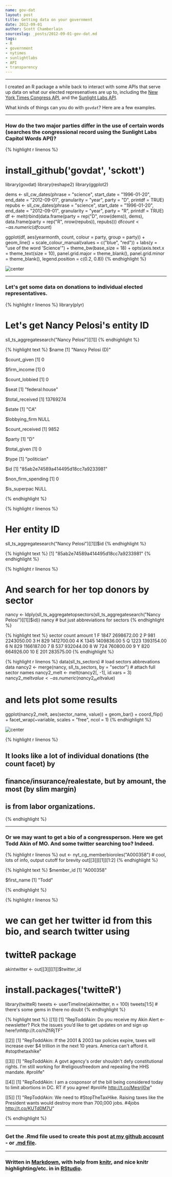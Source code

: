 ```yaml
---
name: gov-dat
layout: post
title: Getting data on your government
date: 2012-09-01
author: Scott Chamberlain
sourceslug: _posts/2012-09-01-gov-dat.md
tags: 
- R
- government
- nytimes 
- sunlightlabs
- API
- transparency
---
```




*********

I created an R package a while back to interact with some APIs that serve up data on what our elected represenatives are up to, including the [New York Times Congress API](http://developer.nytimes.com/), and the [Sunlight Labs API](http://services.sunlightlabs.com/).

What kinds of things can you do with `govdat`?  Here are a few examples. 

*********

### How do the two major parties differ in the use of certain words (searches the congressional record using the Sunlight Labs Capitol Words API)?

{% highlight r linenos %}
# install_github('govdat', 'sckott')
library(govdat)
library(reshape2)
library(ggplot2)

dems <- sll_cw_dates(phrase = "science", start_date = "1996-01-20", end_date = "2012-09-01", 
    granularity = "year", party = "D", printdf = TRUE)
repubs <- sll_cw_dates(phrase = "science", start_date = "1996-01-20", end_date = "2012-09-01", 
    granularity = "year", party = "R", printdf = TRUE)
df <- melt(rbind(data.frame(party = rep("D", nrow(dems)), dems), data.frame(party = rep("R", 
    nrow(repubs)), repubs)))
df$count <- as.numeric(df$count)

ggplot(df, aes(yearmonth, count, colour = party, group = party)) + geom_line() + 
    scale_colour_manual(values = c("blue", "red")) + labs(y = "use of the word 'Science'") + 
    theme_bw(base_size = 18) + opts(axis.text.x = theme_text(size = 10), panel.grid.major = theme_blank(), 
    panel.grid.minor = theme_blank(), legend.position = c(0.2, 0.8))
{% endhighlight %}

![center](/public/img/unnamed-chunk-1.png) 


*********

### Let's get some data on donations to individual elected representatives.

{% highlight r linenos %}
library(plyr)

# Let's get Nancy Pelosi's entity ID
sll_ts_aggregatesearch("Nancy Pelosi")[[1]]
{% endhighlight %}



{% highlight text %}
$name
[1] "Nancy Pelosi (D)"

$count_given
[1] 0

$firm_income
[1] 0

$count_lobbied
[1] 0

$seat
[1] "federal:house"

$total_received
[1] 13769274

$state
[1] "CA"

$lobbying_firm
NULL

$count_received
[1] 9852

$party
[1] "D"

$total_given
[1] 0

$type
[1] "politician"

$id
[1] "85ab2e74589a414495d18cc7a9233981"

$non_firm_spending
[1] 0

$is_superpac
NULL

{% endhighlight %}



{% highlight r linenos %}

# Her entity ID
sll_ts_aggregatesearch("Nancy Pelosi")[[1]]$id
{% endhighlight %}



{% highlight text %}
[1] "85ab2e74589a414495d18cc7a9233981"
{% endhighlight %}



{% highlight r linenos %}

# And search for her top donors by sector
nancy <- ldply(sll_ts_aggregatetopsectors(sll_ts_aggregatesearch("Nancy Pelosi")[[1]]$id))
nancy  # but just abbreviations for sectors
{% endhighlight %}



{% highlight text %}
   sector count     amount
1       F  1847 2698672.00
2       P   981 2243050.00
3       H   829 1412700.00
4       K  1345 1409836.00
5       Q  1223 1393154.00
6       N   829 1166187.00
7       B   537  932044.00
8       W   724  760800.00
9       Y   820  664926.00
10      E   201  283575.00
{% endhighlight %}



{% highlight r linenos %}
data(sll_ts_sectors)  # load sectors abbrevations data
nancy2 <- merge(nancy, sll_ts_sectors, by = "sector")  # attach full sector names
nancy2_melt <- melt(nancy2[, -1], id.vars = 3)
nancy2_melt$value <- as.numeric(nancy2_melt$value)

# and lets plot some results
ggplot(nancy2_melt, aes(sector_name, value)) + geom_bar() + coord_flip() + facet_wrap(~variable, 
    scales = "free", ncol = 1)
{% endhighlight %}

![center](/public/img/unnamed-chunk-2.png) 

{% highlight r linenos %}

## It looks like a lot of individual donations (the count facet) by
## finance/insurance/realestate, but by amount, the most (by slim margin)
## is from labor organizations.
{% endhighlight %}


*********

### Or we may want to get a bio of a congressperson. Here we get Todd Akin of MO. And some twitter searching too? Indeed.

{% highlight r linenos %}
out <- nyt_cg_memberbioroles("A000358")  # cool, lots of info, output cutoff for brevity
out[[3]][[1]][1:2]
{% endhighlight %}



{% highlight text %}
$member_id
[1] "A000358"

$first_name
[1] "Todd"

{% endhighlight %}



{% highlight r linenos %}

# we can get her twitter id from this bio, and search twitter using
# twitteR package
akintwitter <- out[[3]][[1]]$twitter_id

# install.packages('twitteR')
library(twitteR)
tweets <- userTimeline(akintwitter, n = 100)
tweets[1:5]  # there's some gems in there no doubt
{% endhighlight %}



{% highlight text %}
[[1]]
[1] "RepToddAkin: Do you receive my Akin Alert e-newsletter?  Pick the issues you’d like to get updates on and sign up here!\nhttp://t.co/nZfiRjTF"

[[2]]
[1] "RepToddAkin: If the 2001 &amp; 2003 tax policies expire, taxes will increase over $4 trillion in the next 10 years. America can't afford it. #stopthetaxhike"

[[3]]
[1] "RepToddAkin: A govt agency's order shouldn't defy constitutional rights. I'm still working for #religiousfreedom and repealing the HHS mandate. #prolife"

[[4]]
[1] "RepToddAkin: I am a cosponsor of the bill being considered today to limit abortions in DC. RT if you agree! #prolife http://t.co/Mesrjl0w"

[[5]]
[1] "RepToddAkin: We need to #StopTheTaxHike. Raising taxes like the President wants would destroy more than 700,000 jobs. #4jobs http://t.co/KUTd0M7U"

{% endhighlight %}


*********

### Get the .Rmd file used to create this post [at my github account](https://github.com/sckott/sckott.github.com/tree/master/_drafts/2012-09-01-gov-dat.Rmd) - or [.md file](https://github.com/sckott/sckott.github.com/tree/master/_posts/2012-09-01-gov-dat.md).

*********

### Written in [Markdown](http://daringfireball.net/projects/markdown/), with help from [knitr](http://yihui.name/knitr/), and nice knitr highlighting/etc. in in [RStudio](http://rstudio.org/).
